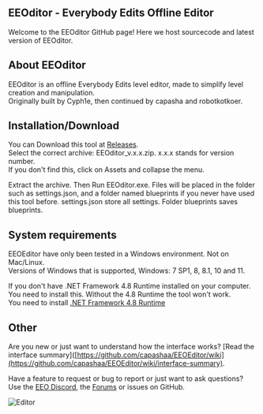 ## EEOditor - Everybody Edits Offline Editor
   
Welcome to the EEOditor GitHub page! Here we host sourcecode and latest version of EEOditor.  

## **About EEOditor**

EEOditor is an offline Everybody Edits level editor, made to simplify level creation and manipulation.  
Originally built by Cyph1e, then continued by capasha and robotkotkoer.  

## **Installation/Download**
You can Download this tool at [Releases](https://github.com/capashaa/EEOEditor/releases).  
Select the correct archive: EEOditor_v.x.x.zip. x.x.x stands for version number.    
If you don't find this, click on Assets and collapse the menu.   

Extract the archive. Then Run EEOditor.exe. 
Files will be placed in the folder such as settings.json, and a folder named blueprints if you never have used this tool before.
settings.json store all settings. Folder blueprints saves blueprints.

## **System requirements**  

EEOEditor have only been tested in a Windows environment. Not on Mac/Linux.  
Versions of Windows that is supported, Windows: 7 SP1, 8, 8.1, 10 and 11.  

If you don't have .NET Framework 4.8 Runtime installed on your computer.  
You need to install this. Without the 4.8 Runtime the tool won't work.  
You need to install [.NET Framework 4.8 Runtime](https://dotnet.microsoft.com/en-us/download/dotnet-framework/thank-you/net48-offline-installer)  

## Other

Are you new or just want to understand how the interface works? [Read the interface summary]([https://github.com/capashaa/EEOEditor/wiki](https://github.com/capashaa/EEOEditor/wiki/interface-summary).  

Have a feature to request or bug to report or just want to ask questions? Use the [EEO Discord](https://discord.gg/V5maATbSgc), the [Forums](https://forums.everybodyedits.com/viewtopic.php?id=47253&p=3) or issues on GitHub.   


![Editor](https://raw.githubusercontent.com/wiki/capashaa/EEOEditor/images/eeoditor_screen.png)
